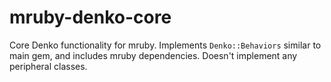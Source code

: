 # mruby-denko-core

Core Denko functionality for mruby. Implements `Denko::Behaviors` similar to main gem, and includes mruby dependencies. Doesn't implement any peripheral classes.
